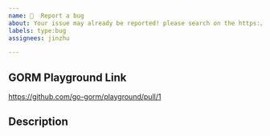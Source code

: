 ```yaml
---
name: 🐛  Report a bug
about: Your issue may already be reported! please search on the https://github.com/go-gorm/gorm/issues before creating one 🥳
labels: type:bug
assignees: jinzhu

---
```


## GORM Playground Link

<!--
Your issue *have to* include a GORM Playground Pull Request Link that can reproduce the bug, refer: https://github.com/go-gorm/playground

Change following URL to your link
-->

https://github.com/go-gorm/playground/pull/1

## Description

<!-- Your use case -->
